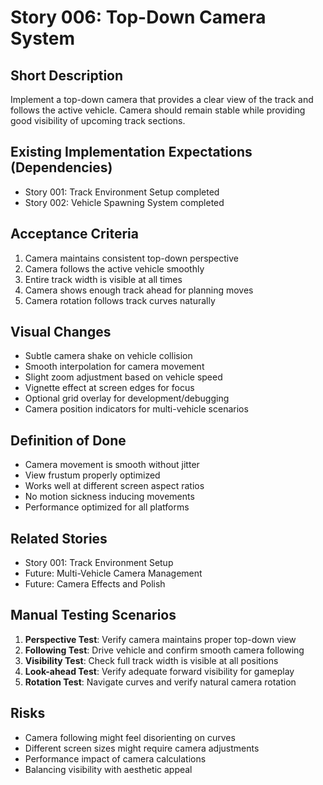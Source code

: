 # Story 006: Top-Down Camera System

## Short Description
Implement a top-down camera that provides a clear view of the track and follows the active vehicle. Camera should remain stable while providing good visibility of upcoming track sections.

## Existing Implementation Expectations (Dependencies)
- Story 001: Track Environment Setup completed
- Story 002: Vehicle Spawning System completed

## Acceptance Criteria
1. Camera maintains consistent top-down perspective
2. Camera follows the active vehicle smoothly
3. Entire track width is visible at all times
4. Camera shows enough track ahead for planning moves
5. Camera rotation follows track curves naturally

## Visual Changes
- Subtle camera shake on vehicle collision
- Smooth interpolation for camera movement
- Slight zoom adjustment based on vehicle speed
- Vignette effect at screen edges for focus
- Optional grid overlay for development/debugging
- Camera position indicators for multi-vehicle scenarios

## Definition of Done
- Camera movement is smooth without jitter
- View frustum properly optimized
- Works well at different screen aspect ratios
- No motion sickness inducing movements
- Performance optimized for all platforms

## Related Stories
- Story 001: Track Environment Setup
- Future: Multi-Vehicle Camera Management
- Future: Camera Effects and Polish

## Manual Testing Scenarios
1. **Perspective Test**: Verify camera maintains proper top-down view
2. **Following Test**: Drive vehicle and confirm smooth camera following
3. **Visibility Test**: Check full track width is visible at all positions
4. **Look-ahead Test**: Verify adequate forward visibility for gameplay
5. **Rotation Test**: Navigate curves and verify natural camera rotation

## Risks
- Camera following might feel disorienting on curves
- Different screen sizes might require camera adjustments
- Performance impact of camera calculations
- Balancing visibility with aesthetic appeal